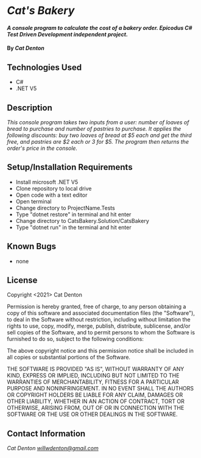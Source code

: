 # _Cat's Bakery_

#### _A console program to calculate the cost of a bakery order. Epicodus C# Test Driven Development independent project._

#### By _**Cat Denton**_

## Technologies Used

* C#
* .NET V5

## Description

_This console program takes two inputs from a user: number of loaves of bread to purchase and number of pastries to purchase. It applies the following discounts: buy two loaves of bread at $5 each and get the third free, and pastries are $2 each or 3 for $5. The program then returns the order's price in the console._

## Setup/Installation Requirements

* Install microsoft .NET V5
* Clone repository to local drive
* Open code with a text editor
* Open terminal
* Change directory to ProjectName.Tests
* Type "dotnet restore" in terminal and hit enter
* Change directory to CatsBakery.Solution/CatsBakery
* Type "dotnet run" in the terminal and hit enter

## Known Bugs

* none

## License

Copyright <2021> Cat Denton

Permission is hereby granted, free of charge, to any person obtaining a copy of this software and associated documentation files (the "Software"), to deal in the Software without restriction, including without limitation the rights to use, copy, modify, merge, publish, distribute, sublicense, and/or sell copies of the Software, and to permit persons to whom the Software is furnished to do so, subject to the following conditions:

The above copyright notice and this permission notice shall be included in all copies or substantial portions of the Software.

THE SOFTWARE IS PROVIDED "AS IS", WITHOUT WARRANTY OF ANY KIND, EXPRESS OR IMPLIED, INCLUDING BUT NOT LIMITED TO THE WARRANTIES OF MERCHANTABILITY, FITNESS FOR A PARTICULAR PURPOSE AND NONINFRINGEMENT. IN NO EVENT SHALL THE AUTHORS OR COPYRIGHT HOLDERS BE LIABLE FOR ANY CLAIM, DAMAGES OR OTHER LIABILITY, WHETHER IN AN ACTION OF CONTRACT, TORT OR OTHERWISE, ARISING FROM, OUT OF OR IN CONNECTION WITH THE SOFTWARE OR THE USE OR OTHER DEALINGS IN THE SOFTWARE.



## Contact Information

_Cat Denton <willwdenton@gmail.com>_